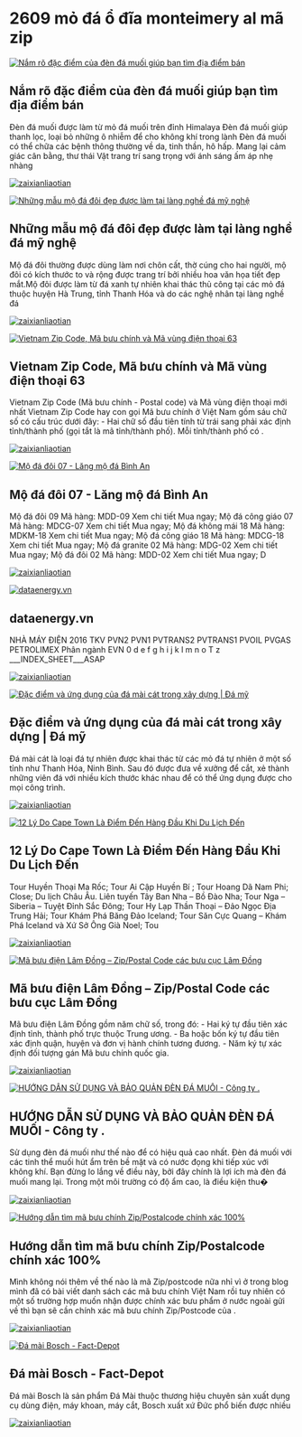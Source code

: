 # 2609 mỏ đá ổ đĩa monteimery al mã zip
<a href="https://mnn.zoosnet.net/LR/Chatpre.aspx?id=MNN94995150&p=https://topgrinding.com/" target="_blank">![Nắm rõ đặc điểm của đèn đá muối giúp bạn tìm địa điểm bán ](https://github.com/technlg/images/blob/main/4.jpg)</a>
## Nắm rõ đặc điểm của đèn đá muối giúp bạn tìm địa điểm bán 
Đèn đá muối được làm từ mỏ đá muối trên đỉnh Himalaya Đèn đá muối giúp thanh lọc, loại bỏ những ô nhiễm để cho không khí trong lành Đèn đá muối có thể chữa các bệnh thông thường về da, tinh thần, hô hấp. Mang lại cảm giác cân bằng, thư thái Vật trang trí sang trọng với ánh sáng ấm áp nhẹ nhàng 
<a href="https://mnn.zoosnet.net/LR/Chatpre.aspx?id=MNN94995150&p=https://topgrinding.com/" target="_blank"><img src="https://github.com/technlg/images/raw/main/chat11.jpg" alt="zaixianliaotian"/></a><a href="//whatsapp.shibangsoft.com/WhatsApp.php" ><img src="https://github.com/technlg/images/raw/main/chat11.png" alt=""></a>
<a href="https://mnn.zoosnet.net/LR/Chatpre.aspx?id=MNN94995150&p=https://topgrinding.com/" target="_blank">![Những mẫu mộ đá đôi đẹp được làm tại làng nghề đá mỹ nghệ ](https://github.com/technlg/images/blob/main/51.jpg)</a>
## Những mẫu mộ đá đôi đẹp được làm tại làng nghề đá mỹ nghệ 
Mộ đá đôi thường được dùng làm nơi chôn cất, thờ cúng cho hai người, mộ đôi có kích thước to và rộng được trang trí bởi nhiều hoa văn họa tiết đẹp mắt.Mộ đôi được làm từ đá xanh tự nhiên khai thác thủ công tại các mỏ đá thuộc huyện Hà Trung, tỉnh Thanh Hóa và do các nghệ nhân tại làng nghề đá 
<a href="https://mnn.zoosnet.net/LR/Chatpre.aspx?id=MNN94995150&p=https://topgrinding.com/" target="_blank"><img src="https://github.com/technlg/images/raw/main/chat11.jpg" alt="zaixianliaotian"/></a><a href="//whatsapp.shibangsoft.com/WhatsApp.php" ><img src="https://github.com/technlg/images/raw/main/chat11.png" alt=""></a>
<a href="https://mnn.zoosnet.net/LR/Chatpre.aspx?id=MNN94995150&p=https://topgrinding.com/" target="_blank">![Vietnam Zip Code, Mã bưu chính và Mã vùng điện thoại 63 ](https://github.com/technlg/images/blob/main/3.jpg)</a>
## Vietnam Zip Code, Mã bưu chính và Mã vùng điện thoại 63 
Vietnam Zip Code (Mã bưu chính - Postal code) và Mã vùng điện thoại mới nhất Vietnam Zip Code hay con gọi Mã bưu chính ở Việt Nam gồm sáu chữ số có cấu trúc dưới đây: - Hai chữ số đầu tiên tính từ trái sang phải xác định tỉnh/thành phố (gọi tắt là mã tỉnh/thành phố). Mỗi tỉnh/thành phố có .
<a href="https://mnn.zoosnet.net/LR/Chatpre.aspx?id=MNN94995150&p=https://topgrinding.com/" target="_blank"><img src="https://github.com/technlg/images/raw/main/chat11.jpg" alt="zaixianliaotian"/></a><a href="//whatsapp.shibangsoft.com/WhatsApp.php" ><img src="https://github.com/technlg/images/raw/main/chat11.png" alt=""></a>
<a href="https://mnn.zoosnet.net/LR/Chatpre.aspx?id=MNN94995150&p=https://topgrinding.com/" target="_blank">![Mộ đá đôi 07 - Lăng mộ đá Bình An](https://github.com/technlg/images/blob/main/14.jpg)</a>
## Mộ đá đôi 07 - Lăng mộ đá Bình An
Mộ đá đôi 09 Mã hàng: MDD-09 Xem chi tiết Mua ngay; Mộ đá công giáo 07 Mã hàng: MDCG-07 Xem chi tiết Mua ngay; Mộ đá không mái 18 Mã hàng: MDKM-18 Xem chi tiết Mua ngay; Mộ đá công giáo 18 Mã hàng: MDCG-18 Xem chi tiết Mua ngay; Mộ đá granite 02 Mã hàng: MDG-02 Xem chi tiết Mua ngay; Mộ đá đôi 02 Mã hàng: MDD-02 Xem chi tiết Mua ngay; D
<a href="https://mnn.zoosnet.net/LR/Chatpre.aspx?id=MNN94995150&p=https://topgrinding.com/" target="_blank"><img src="https://github.com/technlg/images/raw/main/chat11.jpg" alt="zaixianliaotian"/></a><a href="//whatsapp.shibangsoft.com/WhatsApp.php" ><img src="https://github.com/technlg/images/raw/main/chat11.png" alt=""></a>
<a href="https://mnn.zoosnet.net/LR/Chatpre.aspx?id=MNN94995150&p=https://topgrinding.com/" target="_blank">![dataenergy.vn](https://github.com/technlg/images/blob/main/54.jpg)</a>
## dataenergy.vn
NHÀ MÁY ĐIỆN 2016 TKV PVN2 PVN1 PVTRANS2 PVTRANS1 PVOIL PVGAS PETROLIMEX Phân ngành EVN 0 d e f g h i j k l m n o T z ___INDEX_SHEET___ASAP 
<a href="https://mnn.zoosnet.net/LR/Chatpre.aspx?id=MNN94995150&p=https://topgrinding.com/" target="_blank"><img src="https://github.com/technlg/images/raw/main/chat11.jpg" alt="zaixianliaotian"/></a><a href="//whatsapp.shibangsoft.com/WhatsApp.php" ><img src="https://github.com/technlg/images/raw/main/chat11.png" alt=""></a>
<a href="https://mnn.zoosnet.net/LR/Chatpre.aspx?id=MNN94995150&p=https://topgrinding.com/" target="_blank">![Đặc điểm và ứng dụng của đá mài cát trong xây dựng | Đá mỹ ](https://github.com/technlg/images/blob/main/28.jpg)</a>
## Đặc điểm và ứng dụng của đá mài cát trong xây dựng | Đá mỹ 
Đá mài cát là loại đá tự nhiên được khai thác từ các mỏ đá tự nhiên ở một số tỉnh như Thanh Hóa, Ninh Bình. Sau đó được đưa về xưởng để cắt, xẻ thành những viên đá với nhiều kích thước khác nhau để có thể ứng dụng được cho mọi công trình.
<a href="https://mnn.zoosnet.net/LR/Chatpre.aspx?id=MNN94995150&p=https://topgrinding.com/" target="_blank"><img src="https://github.com/technlg/images/raw/main/chat11.jpg" alt="zaixianliaotian"/></a><a href="//whatsapp.shibangsoft.com/WhatsApp.php" ><img src="https://github.com/technlg/images/raw/main/chat11.png" alt=""></a>
<a href="https://mnn.zoosnet.net/LR/Chatpre.aspx?id=MNN94995150&p=https://topgrinding.com/" target="_blank">![12 Lý Do Cape Town Là Điểm Đến Hàng Đầu Khi Du Lịch Đến ](https://github.com/technlg/images/blob/main/35.jpg)</a>
## 12 Lý Do Cape Town Là Điểm Đến Hàng Đầu Khi Du Lịch Đến 
Tour Huyền Thoại Ma Rốc; Tour Ai Cập Huyền Bí ; Tour Hoang Dã Nam Phi; Close; Du lịch Châu Âu. Liên tuyến Tây Ban Nha – Bồ Đào Nha; Tour Nga – Siberia – Tuyệt Đỉnh Sắc Đông; Tour Hy Lạp Thần Thoại – Đảo Ngọc Địa Trung Hải; Tour Khám Phá Băng Đảo Iceland; Tour Săn Cực Quang – Khám Phá Iceland và Xứ Sở Ông Già Noel; Tou
<a href="https://mnn.zoosnet.net/LR/Chatpre.aspx?id=MNN94995150&p=https://topgrinding.com/" target="_blank"><img src="https://github.com/technlg/images/raw/main/chat11.jpg" alt="zaixianliaotian"/></a><a href="//whatsapp.shibangsoft.com/WhatsApp.php" ><img src="https://github.com/technlg/images/raw/main/chat11.png" alt=""></a>
<a href="https://mnn.zoosnet.net/LR/Chatpre.aspx?id=MNN94995150&p=https://topgrinding.com/" target="_blank">![Mã bưu điện Lâm Đồng – Zip/Postal Code các bưu cục Lâm Đồng](https://github.com/technlg/images/blob/main/25.jpg)</a>
## Mã bưu điện Lâm Đồng – Zip/Postal Code các bưu cục Lâm Đồng
Mã bưu điện Lâm Đồng gồm năm chữ số, trong đó: - Hai ký tự đầu tiên xác định tỉnh, thành phố trực thuộc Trung ương. - Ba hoặc bốn ký tự đầu tiên xác định quận, huyện và đơn vị hành chính tương đương. - Năm ký tự xác định đối tượng gán Mã bưu chính quốc gia.
<a href="https://mnn.zoosnet.net/LR/Chatpre.aspx?id=MNN94995150&p=https://topgrinding.com/" target="_blank"><img src="https://github.com/technlg/images/raw/main/chat11.jpg" alt="zaixianliaotian"/></a><a href="//whatsapp.shibangsoft.com/WhatsApp.php" ><img src="https://github.com/technlg/images/raw/main/chat11.png" alt=""></a>
<a href="https://mnn.zoosnet.net/LR/Chatpre.aspx?id=MNN94995150&p=https://topgrinding.com/" target="_blank">![HƯỚNG DẪN SỬ DỤNG VÀ BẢO QUẢN ĐÈN ĐÁ MUỐI - Công ty .](https://github.com/technlg/images/blob/main/3.jpg)</a>
## HƯỚNG DẪN SỬ DỤNG VÀ BẢO QUẢN ĐÈN ĐÁ MUỐI - Công ty .
Sử dụng đèn đá muối như thế nào để có hiệu quả cao nhất. Đèn đá muối với các tinh thể muối hút ẩm trên bề mặt và có nước đọng khi tiếp xúc với không khí. Bạn đừng lo lắng về điều này, bởi đây chính là lợi ích mà đèn đá muối mang lại. Trong một môi trường có độ ẩm cao, là điều kiện thu�
<a href="https://mnn.zoosnet.net/LR/Chatpre.aspx?id=MNN94995150&p=https://topgrinding.com/" target="_blank"><img src="https://github.com/technlg/images/raw/main/chat11.jpg" alt="zaixianliaotian"/></a><a href="//whatsapp.shibangsoft.com/WhatsApp.php" ><img src="https://github.com/technlg/images/raw/main/chat11.png" alt=""></a>
<a href="https://mnn.zoosnet.net/LR/Chatpre.aspx?id=MNN94995150&p=https://topgrinding.com/" target="_blank">![Hướng dẫn tìm mã bưu chính Zip/Postalcode chính xác 100%](https://github.com/technlg/images/blob/main/64.jpg)</a>
## Hướng dẫn tìm mã bưu chính Zip/Postalcode chính xác 100%
Mình không nói thêm về thế nào là mã Zip/postcode nữa nhỉ vì ở trong blog mình đã có bài viết danh sách các mã bưu chính Việt Nam rồi tuy nhiên có một số trường hợp muốn nhận được chính xác bưu phẩm ở nước ngoài gửi về thì bạn sẽ cần chính xác mã bưu chính Zip/Postcode của .
<a href="https://mnn.zoosnet.net/LR/Chatpre.aspx?id=MNN94995150&p=https://topgrinding.com/" target="_blank"><img src="https://github.com/technlg/images/raw/main/chat11.jpg" alt="zaixianliaotian"/></a><a href="//whatsapp.shibangsoft.com/WhatsApp.php" ><img src="https://github.com/technlg/images/raw/main/chat11.png" alt=""></a>
<a href="https://mnn.zoosnet.net/LR/Chatpre.aspx?id=MNN94995150&p=https://topgrinding.com/" target="_blank">![Đá mài Bosch - Fact-Depot](https://github.com/technlg/images/blob/main/27.jpg)</a>
## Đá mài Bosch - Fact-Depot
Đá mài Bosch là sản phẩm Đá Mài thuộc thương hiệu chuyên sản xuất dụng cụ dùng điện, máy khoan, máy cắt,  Bosch xuất xứ Đức phổ biến được nhiều
<a href="https://mnn.zoosnet.net/LR/Chatpre.aspx?id=MNN94995150&p=https://topgrinding.com/" target="_blank"><img src="https://github.com/technlg/images/raw/main/chat11.jpg" alt="zaixianliaotian"/></a><a href="//whatsapp.shibangsoft.com/WhatsApp.php" ><img src="https://github.com/technlg/images/raw/main/chat11.png" alt=""></a>
